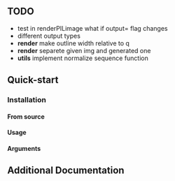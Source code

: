 ## TODO

- test in renderPILimage what if output= flag changes
- different output types
- **render** make outline width relative to q
- **render** separete given img and generated one
- **utils** implement normalize sequence function

## Quick-start

### Installation

#### From source

#### Usage

#### Arguments

## Additional Documentation
